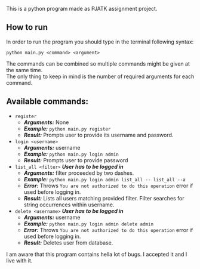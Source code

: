 This is a python program made as PJATK assignment project.

## How to run
In order to run the program you should type in the terminal following syntax:  

`python main.py <command> <argument>`  

The commands can be combined so multiple commands might be given at the same time.  
The only thing to keep in mind is the  number of required arguments for each command.

Available commands:  
-

- `register`
    * **_Arguments:_** None
    * **_Example:_** `python main.py register` 
    * **_Result:_** Prompts user to provide its username and password.
- `login <username>`
  * **_Arguments:_** username
  * **_Example:_** `python main.py login admin`
  * **_Result:_** Prompts user to provide password
- `list_all <filter>` **_User has to be logged in_**
  * **_Arguments:_** filter proceeded by two dashes.
  * **_Example:_** `python main.py login admin list_all -- list_all --a` 
  * **_Error:_** Throws `You are not authorized to do this operation` error if used before logging in.
  * **_Result:_** Lists all users matching provided filter. Filter searches for string occurrences within username.
- `delete <username>` **_User has to be logged in_**
  * **_Arguments:_** username
  * **_Example:_** `python main.py login admin delete admin` 
  * **_Error:_** Throws `You are not authorized to do this operation` error if used before logging in.
  * **_Result:_** Deletes user from database.
  
I am aware that this program contains hella lot of bugs. I accepted it and I live with it.